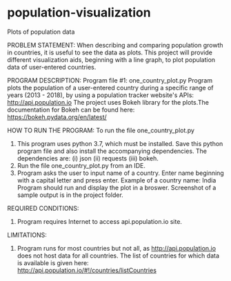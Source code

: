 # population-visualization
Plots of population data

PROBLEM STATEMENT: When describing and comparing population growth
in countries, it is useful to see the data as plots.
This project will provide different visualization aids, beginning
with a line graph, to plot population data of user-entered countries.

PROGRAM DESCRIPTION:
Program file #1: one_country_plot.py
Program plots the population of a user-entered country during a specific
range of years (2013 - 2018), by using a population tracker website's APIs:
http://api.population.io
The project uses Bokeh library for the plots.The documentation for Bokeh 
can be found here: https://bokeh.pydata.org/en/latest/

HOW TO RUN THE PROGRAM:
To run the file one_country_plot.py
1. This program uses python 3.7, which must be installed. 
Save this python program file and also install the 
accompanying dependencies.
The dependencies are: (i) json (ii) requests (iii) bokeh.
2. Run the file one_country_plot.py from an IDE. 
3. Program asks the user to input name of a country.
Enter name beginning with a capital letter and press enter.
Example of a country name:
India
Program should run and display the plot in a broswer.
Screenshot of a sample output is in the project folder. 

REQUIRED CONDITIONS:
1. Program requires Internet to access api.population.io site.

LIMITATIONS:
1. Program runs for most countries but not all, as http://api.population.io
does not host data for all countries. The list of countries for which data
is available is given here: http://api.population.io/#!/countries/listCountries
